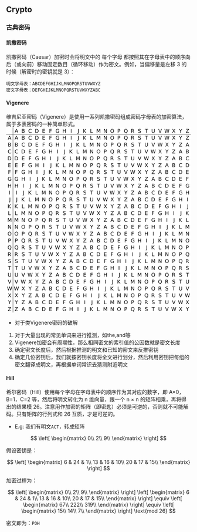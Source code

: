 ## Crypto

### 古典密码

#### 凯撒密码

凯撒密码（Caesar）加密时会将明文中的 每个字母 都按照其在字母表中的顺序向后（或向前）移动固定数目（循环移动）作为密文。例如，当偏移量是左移 3 的时候（解密时的密钥就是 3）：

```
明文字母表：ABCDEFGHIJKLMNOPQRSTUVWXYZ
密文字母表：DEFGHIJKLMNOPQRSTUVWXYZABC
```

#### Vigenere
维吉尼亚密码（Vigenere）是使用一系列凯撒密码组成密码字母表的加密算法，属于多表密码的一种简单形式。
![alt text](Vigenere.png)

- 对于类Vigenere密码的破解
1. 对于大量出现的常见单词来进行推测，如the,and等
2. Vigenere加密会有周期性，那么相同密文的索引值的公因数就是密文长度
3. 确定密文长度后，然后根据推测的明文和已知的密文来反推密钥
4. 确定几位密钥后，我们就按密钥长度将全文进行划分，然后利用密钥把每组的密文翻译成明文，再根据单词常识去猜测附近明文

#### Hill

希尔密码（Hill）使用每个字母在字母表中的顺序作为其对应的数字，即 A=0，B=1，C=2 等，然后将明文转化为 n 维向量，跟一个 n × n 的矩阵相乘，再将得出的结果模 26。注意用作加密的矩阵（即密匙）必须是可逆的，否则就不可能解码。只有矩阵的行列式和 26 互质，才是可逆的。

- E.g:
我们有明文`ACT`，转成矩阵

$$
\left[
\begin{matrix}
0\\
2\\
9\\
\end{matrix}
\right]
$$

假设密钥是：

$$
\left[
\begin{matrix}
6 & 24 & 1\\
13 & 16 & 10\\
20 & 17 & 15\\
\end{matrix}
\right]
$$

加密过程为：

$$
\left[
\begin{matrix}
0\\
2\\
9\\
\end{matrix}
\right]
\left[
\begin{matrix}
6 & 24 & 1\\
13 & 16 & 10\\
20 & 17 & 15\\
\end{matrix}
\right]
\equiv
\left[
\begin{matrix}
67\\
222\\
319\\
\end{matrix}
\right]
\equiv
\left[
\begin{matrix}
15\\
14\\
7\\
\end{matrix}
\right]
\text{mod 26}
$$

密文即为：`POH`
